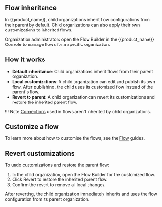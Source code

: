 ## Flow inheritance

In {{product_name}}, child organizations inherit flow configurations from their parent by default. Child organizations can also apply their own customizations to inherited flows.

Organization administrators open the Flow Builder in the {{product_name}} Console to manage flows for a specific organization.

## How it works

- **Default inheritance**: Child organizations inherit flows from their parent organization.
- **Local customizations**: A child organization can edit and publish its own flow. After publishing, the child uses its customized flow instead of the parent's flow.
- **Revert to parent**: A child organization can revert its customizations and restore the inherited parent flow.

!!! Note
    [Connections]({{base_path}}/guides/authentication/#manage-connections) used in flows aren't inherited by child organizations.

## Customize a flow

To learn more about how to customise the flows, see the [Flow]({{base_path}}/guides/flows/) guides.

## Revert customizations

To undo customizations and restore the parent flow:

1. In the child organization, open the Flow Builder for the customized flow.
2. Click Revert to restore the inherited parent flow.
3. Confirm the revert to remove all local changes.

After reverting, the child organization immediately inherits and uses the flow configuration from its parent organization.
